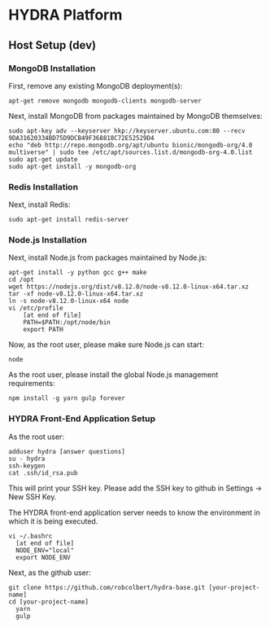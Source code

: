# HYDRA Platform

## Host Setup (dev)

### MongoDB Installation

First, remove any existing MongoDB deployment(s):

    apt-get remove mongodb mongodb-clients mongodb-server

Next, install MongoDB from packages maintained by MongoDB themselves:

    sudo apt-key adv --keyserver hkp://keyserver.ubuntu.com:80 --recv 9DA31620334BD75D9DCB49F368818C72E52529D4
    echo "deb http://repo.mongodb.org/apt/ubuntu bionic/mongodb-org/4.0 multiverse" | sudo tee /etc/apt/sources.list.d/mongodb-org-4.0.list
    sudo apt-get update
    sudo apt-get install -y mongodb-org

### Redis Installation

Next, install Redis:

    sudo apt-get install redis-server

### Node.js Installation

Next, install Node.js from packages maintained by Node.js:

    apt-get install -y python gcc g++ make
    cd /opt
    wget https://nodejs.org/dist/v8.12.0/node-v8.12.0-linux-x64.tar.xz
    tar -xf node-v8.12.0-linux-x64.tar.xz
    ln -s node-v8.12.0-linux-x64 node
    vi /etc/profile
        [at end of file]
        PATH=$PATH:/opt/node/bin
        export PATH

Now, as the root user, please make sure Node.js can start:

    node

As the root user, please install the global Node.js management requirements:

    npm install -g yarn gulp forever

### HYDRA Front-End Application Setup

As the root user:

    adduser hydra [answer questions]
    su - hydra
    ssh-keygen
    cat .ssh/id_rsa.pub

This will print your SSH key. Please add the SSH key to github in Settings -> New SSH Key.

The HYDRA front-end application server needs to know the environment in which it
is being executed.

    vi ~/.bashrc
      [at end of file]
      NODE_ENV="local"
      export NODE_ENV

Next, as the github user:

    git clone https://github.com/robcolbert/hydra-base.git [your-project-name]
    cd [your-project-name]
      yarn
      gulp